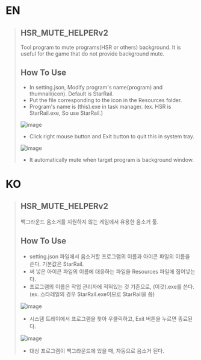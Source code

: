 # EN
> ## HSR_MUTE_HELPERv2
> Tool program to mute programs(HSR or others) background. It is useful for the game that do not provide background mute.
>
> ## How To Use
> * In setting.json, Modify program's name(program) and thumnail(icon). Default is StarRail.
> * Put the file corresponding to the icon in the Resources folder.
> * Program's name is (this).exe in task manager. (ex. HSR is StarRail.exe, So use StarRail.)
>
> ![image](https://github.com/jino9492/hsr-mute-helper-v2/assets/66864237/79eef3e4-a6f1-4003-974b-770ded0f6774)
>
> * Click right mouse button and Exit button to quit this in system tray.
> 
> ![image](https://github.com/jino9492/hsr-mute-helper-v2/assets/66864237/a108b5d7-0b9d-4240-9648-fa398b2a9fa2)
>
> * It automatically mute when target program is background window.


# KO
> ## HSR_MUTE_HELPERv2
> 백그라운드 음소거를 지원하지 않는 게임에서 유용한 음소거 툴.
>
> ## How To Use
> * setting.json 파일에서 음소거할 프로그램의 이름과 아이콘 파일의 이름을 쓴다. 기본값은 StarRail.
> * 써 넣은 아이콘 파일의 이름에 대응하는 파일을 Resources 파일에 집어넣는다.
> * 프로그램의 이름은 작업 관리자에 적혀있는 것 기준으로, (이것).exe를 쓴다. (ex. 스타레일의 경우 StarRail.exe이므로 StarRail을 씀)
>
> ![image](https://github.com/jino9492/hsr-mute-helper-v2/assets/66864237/79eef3e4-a6f1-4003-974b-770ded0f6774)
>
> * 시스템 트레이에서 프로그램을 찾아 우클릭하고, Exit 버튼을 누르면 종료된다.
>
> ![image](https://github.com/jino9492/hsr-mute-helper-v2/assets/66864237/a108b5d7-0b9d-4240-9648-fa398b2a9fa2)
>
> * 대상 프로그램이 백그라운드에 있을 때, 자동으로 음소거 된다.
